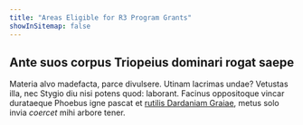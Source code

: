 ```yaml
---
title: "Areas Eligible for R3 Program Grants"
showInSitemap: false
---
```


<QuickNav></QuickNav>

## Ante suos corpus Triopeius dominari rogat saepe

Materia alvo madefacta, parce divulsere. Utinam lacrimas undae? Vetustas illa,
nec Stygio diu nisi potens quod: laborant. Facinus oppositoque vincar durataeque
Phoebus igne pascat et [rutilis Dardaniam Graiae](#nitar-nunc-loco), metus solo
invia _coercet_ mihi arbore tener.

<SiteMeta></SiteMeta>
